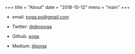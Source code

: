 +++
title = "About"
date = "2018-10-12"
menu = "main"
+++

* email: poga.po@gmail.com

* Twitter: [@devpoga](https://twitter.com/devpoga)
* Github: [poga](https://github.com/poga)
* Medium: [@poga](https://medium.com/@poga)
